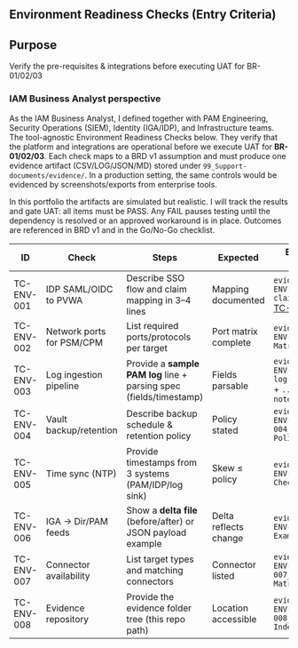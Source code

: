 ## Environment Readiness Checks (Entry Criteria)

## Purpose
Verify the pre-requisites & integrations before executing UAT for BR-01/02/03

### **IAM Business Analyst perspective** 

As the IAM Business Analyst, I defined together with PAM Engineering, Security Operations (SIEM), Identity (IGA/IDP), and Infrastructure teams. The tool-agnostic Environment Readiness Checks below. They verify that the platform and integrations are operational before we execute UAT for **BR-01/02/03**. Each check maps to a BRD v1 assumption and must produce one evidence artifact (CSV/LOG/JSON/MD) stored under `99_Support-documents/evidence/`. In a production setting, the same controls would be evidenced by screenshots/exports from enterprise tools.

In this portfolio the artifacts are simulated but realistic. I will track the results and gate UAT: all items must be PASS.
Any FAIL pauses testing until the dependency is resolved or an approved workaround is in place. Outcomes are referenced in BRD v1 and in the Go/No-Go checklist.



| ID | Check | Steps | Expected | Evidence (demo) |
|---|---|---|---|---|
| TC-ENV-001 | IDP SAML/OIDC to PVWA | Describe SSO flow and claim mapping in 3–4 lines | Mapping documented | `evidence/TC-ENV-001_SSO-claims.txt` [TC-ENV-001](CyberArk-implementation-Portfolio/99_Support-documents/diagrams/TC_ENV_001_SSO-claims.md) |
| TC-ENV-002 | Network ports for PSM/CPM | List required ports/protocols per target | Port matrix complete | `evidence/TC-ENV-002_Port-Matrix.csv` |
| TC-ENV-003 | Log ingestion pipeline | Provide a **sample PAM log** line + parsing spec (fields/timestamp) | Fields parsable | `evidence/TC-ENV-003_PAM-log-sample.log` + `..._parsing-notes.txt` |
| TC-ENV-004 | Vault backup/retention | Describe backup schedule & retention policy | Policy stated | `evidence/TC-ENV-004_Backup-Policy.txt` |
| TC-ENV-005 | Time sync (NTP) | Provide timestamps from 3 systems (PAM/IDP/log sink) | Skew ≤ policy | `evidence/TC-ENV-005_Time-Check.csv` |
| TC-ENV-006 | IGA → Dir/PAM feeds | Show a **delta file** (before/after) or JSON payload example | Delta reflects change | `evidence/TC-ENV-006_Delta-Example.json` |
| TC-ENV-007 | Connector availability | List target types and matching connectors | Connector listed | `evidence/TC-ENV-007_Connector-Matrix.csv` |
| TC-ENV-008 | Evidence repository | Provide the evidence folder tree (this repo path) | Location accessible | `evidence/TC-ENV-008_Evidence-Index.md` |


